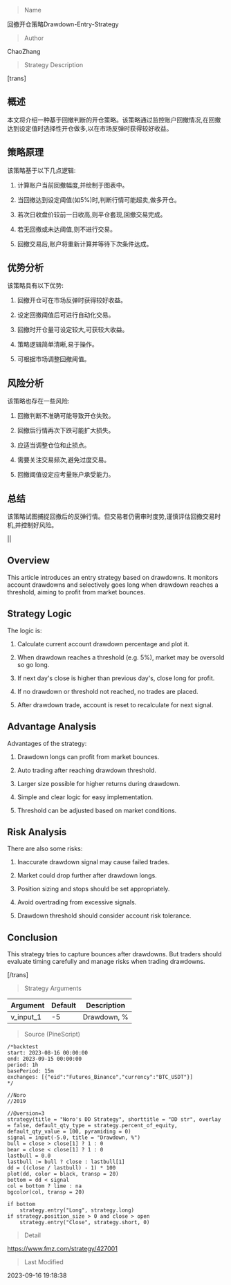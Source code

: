 
> Name

回撤开仓策略Drawdown-Entry-Strategy

> Author

ChaoZhang

> Strategy Description

[trans]

## 概述

本文将介绍一种基于回撤判断的开仓策略。该策略通过监控账户回撤情况,在回撤达到设定值时选择性开仓做多,以在市场反弹时获得较好收益。

## 策略原理

该策略基于以下几点逻辑:

1. 计算账户当前回撤幅度,并绘制于图表中。

2. 当回撤达到设定阈值(如5%)时,判断行情可能超卖,做多开仓。

3. 若次日收盘价较前一日收高,则平仓套现,回撤交易完成。

4. 若无回撤或未达阈值,则不进行交易。

5. 回撤交易后,账户将重新计算并等待下次条件达成。

## 优势分析

该策略具有以下优势:

1. 回撤开仓可在市场反弹时获得较好收益。

2. 设定回撤阈值后可进行自动化交易。

3. 回撤时开仓量可设定较大,可获较大收益。

4. 策略逻辑简单清晰,易于操作。

5. 可根据市场调整回撤阈值。

## 风险分析

该策略也存在一些风险:

1. 回撤判断不准确可能导致开仓失败。

2. 回撤后行情再次下跌可能扩大损失。

3. 应适当调整仓位和止损点。

4. 需要关注交易频次,避免过度交易。

5. 回撤阈值设定应考量账户承受能力。

## 总结

该策略试图捕捉回撤后的反弹行情。但交易者仍需审时度势,谨慎评估回撤交易时机,并控制好风险。

||


## Overview

This article introduces an entry strategy based on drawdowns. It monitors account drawdowns and selectively goes long when drawdown reaches a threshold, aiming to profit from market bounces.

## Strategy Logic 

The logic is:

1. Calculate current account drawdown percentage and plot it.

2. When drawdown reaches a threshold (e.g. 5%), market may be oversold so go long. 

3. If next day's close is higher than previous day's, close long for profit.

4. If no drawdown or threshold not reached, no trades are placed.

5. After drawdown trade, account is reset to recalculate for next signal.

## Advantage Analysis

Advantages of the strategy:

1. Drawdown longs can profit from market bounces.

2. Auto trading after reaching drawdown threshold. 

3. Larger size possible for higher returns during drawdown.

4. Simple and clear logic for easy implementation. 

5. Threshold can be adjusted based on market conditions.

## Risk Analysis

There are also some risks:

1. Inaccurate drawdown signal may cause failed trades.

2. Market could drop further after drawdown longs.

3. Position sizing and stops should be set appropriately. 

4. Avoid overtrading from excessive signals.

5. Drawdown threshold should consider account risk tolerance.

## Conclusion

This strategy tries to capture bounces after drawdowns. But traders should evaluate timing carefully and manage risks when trading drawdowns.

[/trans]

> Strategy Arguments



|Argument|Default|Description|
|----|----|----|
|v_input_1|-5|Drawdown, %|


> Source (PineScript)

``` pinescript
/*backtest
start: 2023-08-16 00:00:00
end: 2023-09-15 00:00:00
period: 1h
basePeriod: 15m
exchanges: [{"eid":"Futures_Binance","currency":"BTC_USDT"}]
*/

//Noro
//2019

//@version=3
strategy(title = "Noro's DD Strategy", shorttitle = "DD str", overlay = false, default_qty_type = strategy.percent_of_equity, default_qty_value = 100, pyramiding = 0)
signal = input(-5.0, title = "Drawdown, %")
bull = close > close[1] ? 1 : 0
bear = close < close[1] ? 1 : 0
lastbull = 0.0
lastbull := bull ? close : lastbull[1]
dd = ((close / lastbull) - 1) * 100
plot(dd, color = black, transp = 20)
bottom = dd < signal
col = bottom ? lime : na
bgcolor(col, transp = 20)

if bottom
    strategy.entry("Long", strategy.long)
if strategy.position_size > 0 and close > open
    strategy.entry("Close", strategy.short, 0)
```

> Detail

https://www.fmz.com/strategy/427001

> Last Modified

2023-09-16 19:18:38
